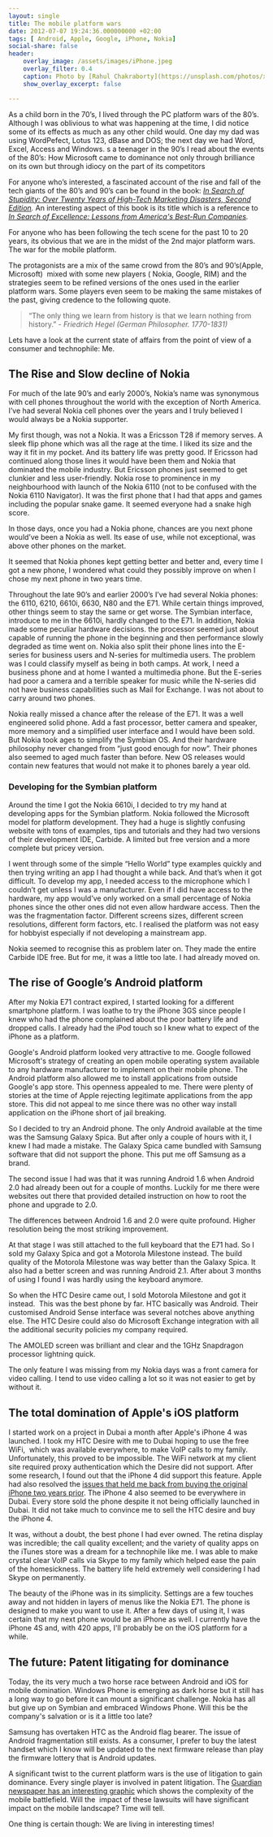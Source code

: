 ```yaml
---
layout: single
title: The mobile platform wars
date: 2012-07-07 19:24:36.000000000 +02:00
tags: [ Android, Apple, Google, iPhone, Nokia]
social-share: false
header:
    overlay_image: /assets/images/iPhone.jpeg
    overlay_filter: 0.4
    caption: Photo by [Rahul Chakraborty](https://unsplash.com/photos/xsGxhtAsfSA) on [Unsplash](https://unsplash.com/)
    show_overlay_excerpt: false

---
```


As a child born in the 70’s, I lived through the PC platform wars of the 80’s. Although I was oblivious to what was happening at the time, I did notice some of its effects as much as any other child would. One day my dad was using WordPefect, Lotus 123, dBase and DOS; the next day we had Word, Excel, Access and Windows. 
s a teenager in the 90’s I read about the events of the 80’s: How Microsoft came to dominance not only through brilliance on its own but through idiocy on the part of its competitors

For anyone who’s interested, a fascinated account of the rise and fall of the tech giants of the 80’s and 90’s can be found in the book: <em><a class="zem_slink" title="In Search of Stupidity: Over Twenty Years of High Tech Marketing Disasters, Second Edition" href="http://www.amazon.com/Search-Stupidity-Twenty-Marketing-Disasters/dp/1590597214%3FSubscriptionId%3D0G81C5DAZ03ZR9WH9X82%26tag%3Dassbl05-20%26linkCode%3Dxm2%26camp%3D2025%26creative%3D165953%26creativeASIN%3D1590597214" target="_blank" rel="amazon">In Search of Stupidity: Over Twenty Years of High-Tech Marketing Disasters, Second Edition</a>. </em>An interesting aspect of this book is its title which is a reference to <em><a href="http://www.amazon.com/gp/product/0060548789?ie=UTF8&amp;tag=assbl05-20&amp;linkCode=xm2&amp;camp=1789&amp;creativeASIN=0060548789">In Search of Excellence: Lessons from America's Best-Run Companies</a>.</em>

For anyone who has been following the tech scene for the past 10 to 20 years, its obvious that we are in the midst of the 2nd major platform wars. The war for the mobile platform.

The protagonists are a mix of the same crowd from the 80’s and 90’s(Apple, Microsoft)  mixed with some new players ( Nokia, Google, RIM) and the strategies seem to be refined versions of the ones used in the earlier platform wars. Some players even seem to be making the same mistakes of the past, giving credence to the following quote.

> “The only thing we learn from history is that we learn nothing from history.” - *Friedrich Hegel (German Philosopher. 1770-1831)*

Lets have a look at the current state of affairs from the point of view of a consumer and technophile: Me.

## The Rise and Slow decline of Nokia

For much of the late 90’s and early 2000’s, Nokia’s name was synonymous with cell phones throughout the world with the exception of North America. I’ve had several Nokia cell phones over the years and I truly believed I would always be a Nokia supporter.

My first though, was not a Nokia. It was a Ericsson T28 if memory serves. A sleek flip phone which was all the rage at the time. I liked its size and the way it fit in my pocket. And its battery life was pretty good. If Ericsson had continued along those lines it would have been them and Nokia that dominated the mobile industry. But Ericsson phones just seemed to get clunkier and less user-friendly. 
Nokia rose to prominence in my neighbourhood with launch of the Nokia 6110 (not to be confused with the Nokia 6110 Navigator). It was the first phone that I had that apps and games including the popular snake game. 
It seemed everyone had a snake high score.

In those days, once you had a Nokia phone, chances are you next phone would’ve been a Nokia as well. Its ease of use, while not exceptional, was above other phones on the market.

It seemed that Nokia phones kept getting better and better and, every time I got a new phone, I wondered what could they possibly improve on when I chose my next phone in two years time.

Throughout the late 90’s and earlier 2000’s I’ve had several Nokia phones: the 6110, 6210, 6610i, 6630, N80 and the E71. While certain things improved, other things seem to stay the same or get worse. The Symbian interface, introduce to me in the 6610i, hardly changed to the E71. 
In addition, Nokia made some peculiar hardware decisions. the processor seemed just about capable of running the phone in the beginning and then performance slowly degraded as time went on. 
Nokia also split their phone lines into the E-series for business users and N-series for multimedia users. The problem was I could classify myself as being in both camps. At work, I need a business phone and at home I wanted a multimedia phone. 
But the E-series had poor a camera and a terrible speaker for music while the N-series did not have business capabilities such as Mail for Exchange. I was not about to carry around two phones.

Nokia really missed a chance after the release of the E71. It was a well engineered solid phone. Add a fast processor, better camera and speaker, more memory and a simplified user interface and I would have been sold. But Nokia took ages to simplify the Symbian OS. And their hardware philosophy never changed from “just good enough for now”. 
Their phones also seemed to aged much faster than before. New OS releases would contain new features that would not make it to phones barely a year old.

### Developing for the Symbian platform

Around the time I got the Nokia 6610i, I decided to try my hand at developing apps for the Symbian platform. Nokia followed the Microsoft model for platform development. They had a huge is slightly confusing website with tons of examples, tips and tutorials and they had two versions of their development IDE, Carbide. A limited but free version and a more complete but pricey version.

I went through some of the simple “Hello World” type examples quickly and then trying writing an app I had thought a while back. And that’s when it got difficult. To develop my app, I needed access to the microphone which I couldn’t get unless I was a manufacturer. Even if I did have access to the hardware, my app would’ve only worked on a small percentage of Nokia phones since the other ones did not even allow hardware access. Then the was the fragmentation factor. Different screens sizes, different screen resolutions, different form factors, etc. I realised the platform was not easy for hobbyist especially if not developing a mainstream app.

Nokia seemed to recognise this as problem later on. They made the entire Carbide IDE free. But for me, it was a little too late. I had already moved on.

## The rise of Google’s Android platform

After my Nokia E71 contract expired, I started looking for a different smartphone platform. I was loathe to try the iPhone 3GS since people I knew who had the phone complained about the poor battery life and dropped calls. I already had the iPod touch so I knew what to expect of the iPhone as a platform.

Google's Android platform looked very attractive to me. Google followed Microsoft's strategy of creating an open mobile operating system available to any hardware manufacturer to implement on their mobile phone. The Android platform also allowed me to install applications from outside Google's app store. This openness appealed to me. There were plenty of stories at the time of Apple rejecting legitimate applications from the app store. 
This did not appeal to me since there was no other way install application on the iPhone short of jail breaking.

So I decided to try an Android phone. The only Android available at the time was the Samsung Galaxy Spica. But after only a couple of hours with it, I knew I had made a mistake. The Galaxy Spica came bundled with Samsung software that did not support the phone. This put me off Samsung as a brand.

The second issue I had was that it was running Android 1.6 when Android 2.0 had already been out for a couple of months. Luckily for me there were websites out there that provided detailed instruction on how to root the phone and upgrade to 2.0.

The differences between Android 1.6 and 2.0 were quite profound. Higher resolution being the most striking improvement.

At that stage I was still attached to the full keyboard that the E71 had. So I sold my Galaxy Spica and got a Motorola Milestone instead. The build quality of the Motorola Milestone was way better than the Galaxy Spica. It also had a better screen and was running Android 2.1. After about 3 months of using I found I was hardly using the keyboard anymore.

So when the HTC Desire came out, I sold Motorola Milestone and got it instead.  This was the best phone by far. HTC basically was Android. Their customised Android Sense interface was several notches above anything else. The HTC Desire could also do Microsoft Exchange integration with all the additional security policies my company required.

The AMOLED screen was brilliant and clear and the 1GHz Snapdragon processor lightning quick.

The only feature I was missing from my Nokia days was a front camera for video calling. I tend to use video calling a lot so it was not easier to get by without it.

## The total domination of Apple's iOS platform

I started work on a project in Dubai a month after Apple's iPhone 4 was launched. I took my HTC Desire with me to Dubai hoping to use the free WiFi,  which was available everywhere, to make VoIP calls to my family. Unfortunately, this proved to be impossible. The WiFi network at my client site required proxy authentication which the Desire did not support. After some research, I found out that the iPhone 4 did support this feature. Apple had also resolved the <a href="http://asifhamza.com/2009/01/choosing-a-new-phone-where-to-from-the-nokia-n80/">issues that held me back from buying the original iPhone two years prior</a>. The iPhone 4 also seemed to be everywhere in Dubai. Every store sold the phone despite it not being officially launched in Dubai. It did not take much to convince me to sell the HTC desire and buy the iPhone 4.

It was, without a doubt, the best phone I had ever owned. The retina display was incredible; the call quality excellent; and the variety of quality apps on the iTunes store was a dream for a technophile like me. I was able to make crystal clear VoIP calls via Skype to my family which helped ease the pain of the homesickness. The battery life held extremely well considering I had Skype on permanently.

The beauty of the iPhone was in its simplicity. Settings are a few touches away and not hidden in layers of menus like the Nokia E71. The phone is designed to make you want to use it. After a few days of using it, I was certain that my next phone would be an iPhone as well. I currently have the iPhone 4S and, with 420 apps, I'll probably be on the iOS platform for a while.

## The future: Patent litigating for dominance

Today, the its very much a two horse race between Android and iOS for mobile domination. Windows Phone is emerging as dark horse but it still has a long way to go before it can mount a significant challenge. Nokia has all but give up on Symbian and embraced Windows Phone. Will this be the company's salvation or is it a little too late?

Samsung has overtaken HTC as the Android flag bearer. The issue of Android fragmentation still exists. As a consumer, I prefer to buy the latest handset which I know will be updated to the next firmware release than play the firmware lottery that is Android updates.

A significant twist to the current platform wars is the use of litigation to gain dominance. Every single player is involved in patent litigation. The <a href="http://www.guardian.co.uk/technology/2010/oct/04/microsoft-motorola-android-patent-lawsuit">Guardian newspaper has an interesting graphic</a> which shows the complexity of the mobile battlefield. Will the  impact of these lawsuits will have significant impact on the mobile landscape? Time will tell.

One thing is certain though: We are living in interesting times!

